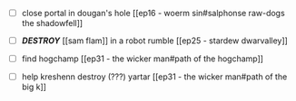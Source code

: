 - [ ] close portal in dougan's hole [[ep16 - woerm sin#salphonse raw-dogs the shadowfell]]
- [ ] ***DESTROY*** [[sam flam]] in a robot rumble [[ep25 - stardew dwarvalley]]
- [ ] find hogchamp [[ep31 - the wicker man#path of the hogchamp]]
- [ ] help kreshenn destroy (???) yartar [[ep31 - the wicker man#path of the big k]]

